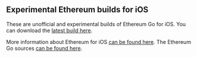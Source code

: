 Experimental Ethereum builds for iOS
------------------------------------

These are unofficial and experimental builds of Ethereum Go for iOS. You can download the [latest build here][1].

More information about Ethereum for iOS [can be found here][3].
The Ethereum Go sources [can be found here][2].

[1]: /markspanbroek/Ethereum-iOSreleases/latest
[2]: https://github.com/ethereum/go-ethereum
[3]: https://www.reddit.com/r/ethereum/comments/3w7yy9/experimental_ios_geth_framework/
